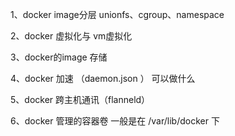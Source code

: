 1、docker image分层 unionfs、cgroup、namespace

2、docker 虚拟化与 vm虚拟化

3、docker的image 存储

4、docker 加速 （daemon.json ） 可以做什么

5、docker 跨主机通讯（flanneld）

6、docker 管理的容器卷 一般是在 /var/lib/docker 下

